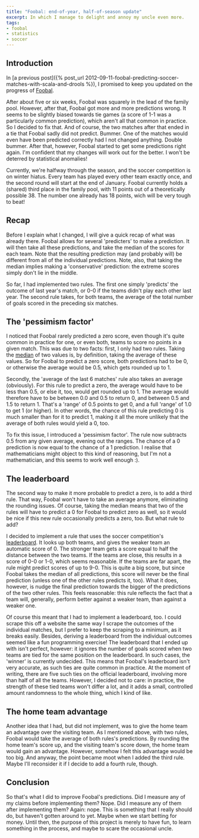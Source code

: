 ```yaml
---
title: "Foobal: end-of-year, half-of-season update"
excerpt: In which I manage to delight and annoy my uncle even more.
tags:
- foobal
- statistics
- soccer
---
```

Introduction
------------

In [a previous post]({% post_url 2012-09-11-foobal-predicting-soccer-matches-with-scala-and-drools %}), I promised to keep you updated on the progress of [Foobal](https://github.com/jqno/foobal).

After about five or six weeks, Foobal was squarely in the lead of the family pool. However, after that, Foobal got more and more predictions wrong. It seems to be slightly biased towards tie games (a score of 1-1 was a particularly common prediction), which aren't all that common in practice. So I decided to fix that. And of course, the two matches after that ended in a tie that Foobal sadly did not predict. Bummer. One of the matches would even have been predicted correctly had I not changed anything. Double bummer. After that, however, Foobal started to get some predictions right again. I'm confident that my changes will work out for the better. I won't be deterred by statistical anomalies!

Currently, we're halfway through the season, and the soccer competition is on winter hiatus. Every team has played every other team exactly once, and the second round will start at the end of January. Foobal currently holds a (shared) third place in the family pool, with 11 points out of a theoretically possible 38. The number one already has 18 points, wich will be very tough to beat!


Recap
-----

Before I explain what I changed, I will give a quick recap of what was already there. Foobal allows for several 'predicters' to make a prediction. It will then take all these predictions, and take the median of the scores for each team. Note that the resulting prediction may (and probably will) be different from all of the individual predictions. Note, also, that taking the median implies making a 'conservative' prediction: the extreme scores simply don't lie in the middle.

So far, I had implemented two rules. The first one simply 'predicts' the outcome of last year's match, or 0-0 if the teams didn't play each other last year. The second rule takes, for both teams, the average of the total number of goals scored in the preceding six matches.


The 'pessimism factor'
----------------------

I noticed that Foobal rarely predicted a zero score, even though it's quite common in practice for one, or even both, teams to score no points in a given match. This was due to two facts: first, I only had two rules. Taking the [median](http://en.wikipedia.org/wiki/Median) of two values is, by definition, taking the average of these values. So for Foobal to predict a zero score, both predictions had to be 0, or otherwise the average would be 0.5, which gets rounded up to 1.

Secondly, the 'average of the last 6 matches' rule also takes an average (obviously). For this rule to predict a zero, the average would have to be less than 0.5, or else it, too, would get rounded up to 1. The average would therefore have to be between 0.0 and 0.5 to return 0, and between 0.5 and 1.5 to return 1. That's a 'range' of 0.5 points to get 0, and a full 'range' of 1.0 to get 1 (or higher). In other words, the chance of this rule predicting 0 is much smaller than for it to predict 1, making it all the more unlikely that the average of both rules would yield a 0, too.

To fix this issue, I introduced a 'pessimism factor'. The rule now subtracts 0.5 from any given average, evening out the ranges. The chance of a 0 prediction is now equal to the chance of a 1 prediction. I realise that mathematicians might object to this kind of reasoning, but I'm not a mathematician, and this seems to work well enough :).


The leaderboard
---------------

The second way to make it more probable to predict a zero, is to add a third rule. That way, Foobal won't have to take an average anymore, eliminating the rounding issues. Of course, taking the median means that two of the rules will have to predict a 0 for Foobal to predict zero as well, so it would be nice if this new rule occasionally predicts a zero, too. But what rule to add?

I decided to implement a rule that uses the soccer competition's [leaderboard](http://teletekst.nos.nl/?819-01). It looks up both teams, and gives the weaker team an automatic score of 0. The stronger team gets a score equal to half the distance between the two teams. If the teams are close, this results in a score of 0-0 or 1-0, which seems reasonable. If the teams are far apart, the rule might predict scores of up to 9-0. This is quite a big score, but since Foobal takes the median of all predictions, this score will never be the final prediction (unless one of the other rules predicts it, too). What it does, however, is nudge the final prediction towards the bigger of the predictions of the two other rules. This feels reasonable: this rule reflects the fact that a team will, generally, perform better against a weaker team, than against a weaker one.

Of course this meant that I had to implement a leaderboard, too. I could scrape this off a website the same way I scrape the outcomes of the individual matches, but I prefer to keep the scraping to a minimum, as it breaks easily. Besides, deriving a leaderboard from the individual outcomes seemed like a fun programming exercise! The leaderboard that I ended up with isn't perfect, however: it ignores the number of goals scored when two teams are tied for the same position on the leaderboard. In such cases, the 'winner' is currently undecided. This means that Foobal's leaderboard isn't very accurate, as such ties are quite common in practice. At the moment of writing, there are five such ties on the official leaderboard, involving more than half of all the teams. However, I decided not to care: in practice, the strength of these tied teams won't differ a lot, and it adds a small, controlled amount randomness to the whole thing, which I kind of like.


The home team advantage
-----------------------

Another idea that I had, but did not implement, was to give the home team an advantage over the visiting team. As I mentioned above, with two rules, Foobal would take the average of both rules's predictions. By rounding the home team's score up, and the visiting team's score down, the home team would gain an advantage. However, somehow I felt this advantage would be too big. And anyway, the point became moot when I added the third rule. Maybe I'll reconsider it if I decide to add a fourth rule, though.


Conclusion
----------

So that's what I did to improve Foobal's predictions. Did I measure any of my claims before implementing them? Nope. Did I measure any of them after implementing them? Again: nope. This is something that I really should do, but haven't gotten around to yet. Maybe when we start betting for money. Until then, the purpose of this project is merely to have fun, to learn something in the process, and maybe to scare the occasional uncle.

